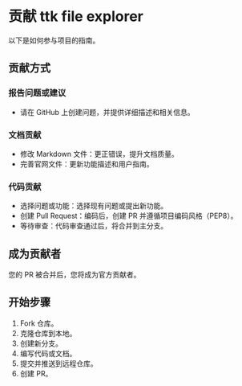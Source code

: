 # 贡献 ttk file explorer

以下是如何参与项目的指南。

## 贡献方式

### 报告问题或建议

- 请在 GitHub 上创建问题，并提供详细描述和相关信息。

### 文档贡献

- 修改 Markdown 文件：更正错误，提升文档质量。
- 完善官网文件：更新功能描述和用户指南。

### 代码贡献

- 选择问题或功能：选择现有问题或提出新功能。
- 创建 Pull Request：编码后，创建 PR 并遵循项目编码风格（PEP8）。
- 等待审查：代码审查通过后，将合并到主分支。

## 成为贡献者

您的 PR 被合并后，您将成为官方贡献者。

## 开始步骤

1. Fork 仓库。
2. 克隆仓库到本地。
3. 创建新分支。
4. 编写代码或文档。
5. 提交并推送到远程仓库。
6. 创建 PR。
